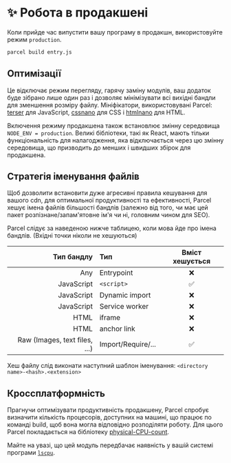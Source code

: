 # ✨ Робота в продакшені

Коли прийде час випустити вашу програму в продакшн, використовуйте режим `production`.

```bash
parcel build entry.js
```

## Оптимізації

Це відключає режим перегляду, гарячу заміну модулів, ваш додаток буде зібрано лише один раз і дозволяє мінімізувати всі вихідні бандли для зменшення розміру файлу. Мініфікатори, використовувані Parcel: [terser](https://github.com/fabiosantoscode/terser) для JavaScript, [cssnano](http://cssnano.co) для CSS і [htmlnano](https://github.com/posthtml/htmlnano) для HTML.

Включення режиму продакшена також встановлює змінну середовища `NODE_ENV = production`. Великі бібліотеки, такі як React, мають тільки функціональність для налагодження, яка відключається через цю змінну середовища, що призводить до менших і швидших збірок для продакшена.

## Стратегія іменування файлів

Щоб дозволити встановити дуже агресивні правила кешування для вашого cdn, для оптимальної продуктивності та ефективності, Parcel хешує імена файлів більшості бандлів \(залежно від того, чи має цей пакет розпізнане/запам'ятовне ім'я чи ні, головним чином для SEO\).

Parcel слідує за наведеною нижче таблицею, коли мова йде про імена бандлів. \(Вхідні точки ніколи не хешуються\)

| Тип бандлу | Тип | Вміст хешується |
| ---: | :--- | :---: |
| Any | Entrypoint | ❌ |
| JavaScript | `<script>` | ✅ |
| JavaScript | Dynamic import | ❌ |
| JavaScript | Service worker | ❌ |
| HTML | iframe | ❌ |
| HTML | anchor link | ❌ |
| Raw \(Images, text files, ...\) | Import/Require/... | ✅ |

Хеш файлу слід виконати наступний шаблон іменування: `<directory name>-<hash>.<extension>`

## Кроссплатформність

Прагнучи оптимізувати продуктивність продакшену, Parcel спробує визначити кількість процесорів, доступних на машині, що працює по команді build, щоб вона могла відповідно розподіляти роботу. Для цього Parcel покладається на бібліотеку [physical-CPU-count](https://www.npmjs.com/package/physical-cpu-count).

Майте на увазі, що цей модуль передбачає наявність у вашій системі програми [`lscpu`](http://manpages.courier-mta.org/htmlman1/lscpu.1.html).

